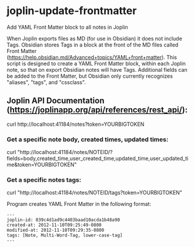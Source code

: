 # joplin-update-frontmatter
Add YAML Front Matter block to all notes in Joplin

When Joplin exports files as MD (for use in Obsidian) it does not include Tags. 
Obsidian stores Tags in a block at the front of the MD files called Front Matter (https://help.obsidian.md/Advanced+topics/YAML+front+matter). 
This script is designed to create a YAML Front Matter block, within each Joplin note, so that on export Obsidian notes will have Tags. 
Additional fields can be added to the Front Matter, but Obsidian only currently recognizes "aliases", "tags", and "cssclass". 

## Joplin API Documentation (https://joplinapp.org/api/references/rest_api/):
curl http://localhost:41184/notes?token=YOURBIGTOKEN
### Get a specific note body, created times, updated times:
curl "http://localhost:41184/notes/NOTEID/?fields=body,created_time,user_created_time,updated_time,user_updated_time&token=YOURBIGTOKEN"
### Get a specific notes tags:
curl "http://localhost:41184/notes/NOTEID/tags?token=YOURBIGTOKEN"

Program creates YAML Front Matter in the following format:
```
---
joplin-id: 039c4d1ad9c4403baad10acda1b48a90
created-at: 2012-11-10T09:25:49-0800
modified-at: 2012-11-10T09:29:35-0800
tags: [Note, Multi-Word-Tag, lower-case-tag]
---
```
